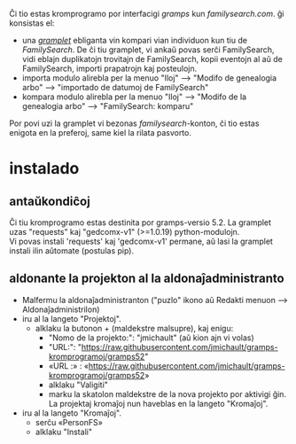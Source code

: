 
Ĉi tio estas kromprogramo por interfacigi _gramps_ kun _familysearch.com_.
ĝi konsistas el:
* una [_gramplet_](https://www.gramps-project.org/wiki/index.php/Gramplets) ebliganta vin kompari vian individuon kun tiu de _FamilySearch_. De ĉi tiu gramplet, vi ankaŭ povas serĉi FamilySearch, vidi eblajn duplikatojn trovitajn de FamilySearch, kopii eventojn al aŭ de FamilySearch, importi prapatrojn kaj posteulojn.
* importa modulo alirebla per la menuo "Iloj" --> "Modifo de genealogia arbo" --> "importado de datumoj de FamilySearch"
* kompara modulo alirebla per la menuo "Iloj" --> "Modifo de la genealogia arbo" --> "FamilySearch: komparu"

Por povi uzi la gramplet vi bezonas _familysearch_-konton, ĉi tio estas enigota en la preferoj, same kiel la rilata pasvorto.

# instalado
## antaŭkondiĉoj
Ĉi tiu kromprogramo estas destinita por gramps-versio 5.2.
La gramplet uzas "requests" kaj "gedcomx-v1" (>=1.0.19) python-modulojn.  
Vi povas instali 'requests' kaj 'gedcomx-v1' permane, aŭ lasi la gramplet instali ilin aŭtomate (postulas pip).  

## aldonante la projekton al la aldonaĵadministranto
* Malfermu la aldonaĵadministranton ("puzlo" ikono aŭ Redakti menuon --> Aldonaĵadministrilon)
* iru al la langeto "Projektoj".
  * alklaku la butonon + (maldekstre malsupre), kaj enigu:
    * "Nomo de la projekto:": "jmichault" (aŭ kion ajn vi volas)
    * "URL:": "<https://raw.githubusercontent.com/jmichault/gramps-kromprogramoj/gramps52>"
    * «URL :» : «<https://raw.githubusercontent.com/jmichault/gramps-kromprogramoj/gramps52>»
    * alklaku "Valigiti"
    * marku la skatolon maldekstre de la nova projekto por aktivigi ĝin.
       La projektaj kromaĵoj nun haveblas en la langeto "Kromaĵoj".
* iru al la langeto "Kromaĵoj".
  * serĉu «PersonFS»
  * alklaku "Instali"



